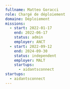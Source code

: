```yaml
---
fullname: Matteo Goracci
role: Chargé de déploiement
domaine: Déploiement
missions:
  - start: 2022-01-17
    end: 2022-06-17
    status: admin
    employer: ANCT
  - start: 2022-09-12
    end: 2024-09-30
    status: independent
    employer: MALT
    startups:
      - aidantsconnect
startups:
  - aidantsconnect
---
```

